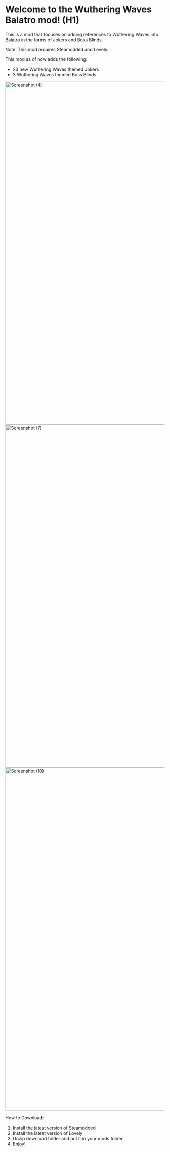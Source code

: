 # Welcome to the Wuthering Waves Balatro mod! (H1)
This is a mod that focuses on adding references to Wuthering Waves into Balatro in the forms of Jokers and Boss Blinds. 

Note: This mod requires Steamodded and Lovely.

This mod as of now adds the following:

- 23 new Wuthering Waves themed Jokers
- 3 Wuthering Waves themed Boss Blinds

<img width="1920" height="1080" alt="Screenshot (4)" src="https://github.com/user-attachments/assets/87d0dd5b-5e0c-4583-a2d8-d5228202d807" />

<img width="1920" height="1080" alt="Screenshot (7)" src="https://github.com/user-attachments/assets/65804fe5-5e4c-4a32-a882-3441811e1a3d" />

<img width="1920" height="1080" alt="Screenshot (10)" src="https://github.com/user-attachments/assets/bbc1fb83-f9cb-495c-ad8e-b1ccb35f3eb2" />

How to Download:
1. Install the latest version of Steamodded
2. Install the latest version of Lovely
3. Unzip download folder and put it in your mods folder
4. Enjoy!
